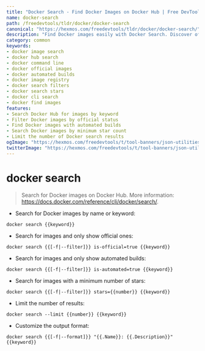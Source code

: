 ```yaml
---
title: "Docker Search - Find Docker Images on Docker Hub | Free DevTools"
name: docker-search
path: /freedevtools/tldr/docker/docker-search
canonical: "https://hexmos.com/freedevtools/tldr/docker/docker-search/"
description: "Find Docker images easily with Docker Search. Discover official images, automated builds, and filter by stars on Docker Hub. Free online tool, no registration required."
category: common
keywords:
- docker image search
- docker hub search
- docker command line
- docker official images
- docker automated builds
- docker image registry
- docker search filters
- docker search stars
- docker cli search
- docker find images
features:
- Search Docker Hub for images by keyword
- Filter Docker images by official status
- Find Docker images with automated builds
- Search Docker images by minimum star count
- Limit the number of Docker search results
ogImage: "https://hexmos.com/freedevtools/t/tool-banners/json-utilities-banner.png"
twitterImage: "https://hexmos.com/freedevtools/t/tool-banners/json-utilities-banner.png"
---
```


# docker search

> Search for Docker images on Docker Hub.
> More information: <https://docs.docker.com/reference/cli/docker/search/>.

- Search for Docker images by name or keyword:

`docker search {{keyword}}`

- Search for images and only show official ones:

`docker search {{[-f|--filter]}} is-official=true {{keyword}}`

- Search for images and only show automated builds:

`docker search {{[-f|--filter]}} is-automated=true {{keyword}}`

- Search for images with a minimum number of stars:

`docker search {{[-f|--filter]}} stars={{number}} {{keyword}}`

- Limit the number of results:

`docker search --limit {{number}} {{keyword}}`

- Customize the output format:

`docker search {{[-f|--format]}} "{{.Name}}: {{.Description}}" {{keyword}}`
